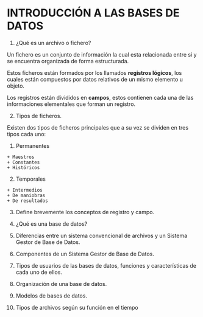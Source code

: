 
# INTRODUCCIÓN A LAS BASES DE DATOS


1. ¿Qué es un archivo o fichero?

  Un fichero es un conjunto de información la cual esta relacionada entre si y se encuentra organizada de forma estructurada.   

  Estos ficheros están formados por los llamados **registros lógicos**, los cuales están compuestos por datos relativos de un mismo elemento u objeto.  

  Los registros están divididos en **campos**, estos contienen cada una de las informaciones elementales que forman un registro.

2. Tipos de ficheros.

  Existen dos tipos de ficheros principales que a su vez se dividen en tres tipos cada uno:    

  1. Permanentes

    + Maestros
    + Constantes
    + Históricos  

  2. Temporales

    + Intermedios
    + De maniobras
    + De resultados   


3. Define brevemente los conceptos de registro y campo.

4. ¿Qué es una base de datos?

5. Diferencias entre un sistema convencional de archivos y un Sistema Gestor de Base de Datos.

6. Componentes de un Sistema Gestor de Base de Datos.

7. Tipos de usuarios de las bases de datos, funciones y características de cada uno de ellos.

8. Organización de una base de datos.

9. Modelos de bases de datos.

10. Tipos de archivos según su función en el tiempo

